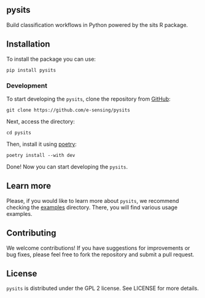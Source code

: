 ## pysits

Build classification workflows in Python powered by the sits R package.

## Installation

To install the package you can use:

```shell
pip install pysits
```

### Development

To start developing the `pysits`, clone the repository from [GitHub](https://github.com/e-sensing/pysits):

```shell
git clone https://github.com/e-sensing/pysits
```

Next, access the directory:

```shell
cd pysits
```

Then, install it using [poetry](https://python-poetry.org/):

```shell
poetry install --with dev
```

Done! Now you can start developing the `pysits`.

## Learn more

Please, if you would like to learn more about `pysits`, we recommend checking the [examples](./examples) directory.
There, you will find various usage examples.

## Contributing

We welcome contributions! If you have suggestions for improvements or bug fixes, please feel free to fork the repository and submit a pull request.

## License

`pysits` is distributed under the GPL 2 license. See LICENSE for more details.
